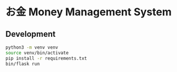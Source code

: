 # お金 Money Management System

## Development

```bash
python3 -m venv venv
source venv/bin/activate
pip install -r requirements.txt
bin/flask run
```
